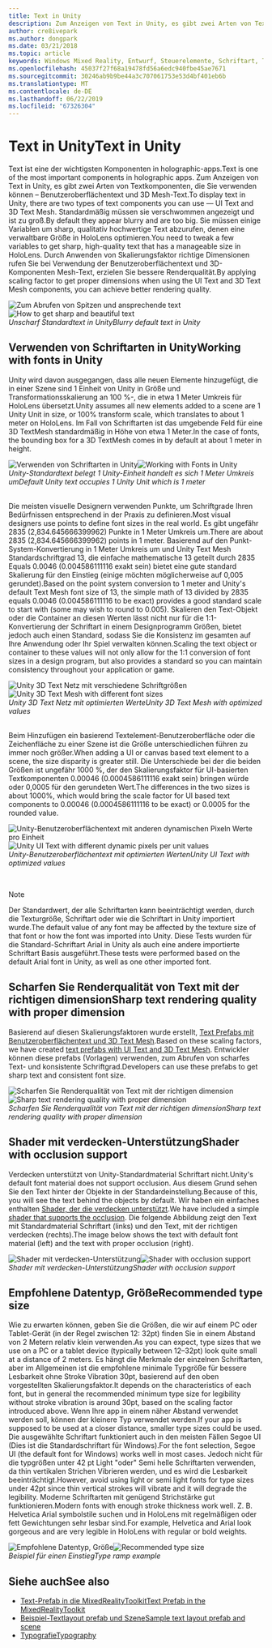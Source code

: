 ```yaml
---
title: Text in Unity
description: Zum Anzeigen von Text in Unity, es gibt zwei Arten von Textkomponenten, die Sie verwenden können – Benutzeroberflächentext und 3D Mesh-Text.
author: cre8ivepark
ms.author: dongpark
ms.date: 03/21/2018
ms.topic: article
keywords: Windows Mixed Reality, Entwurf, Steuerelemente, Schriftart, Typografie, Benutzeroberfläche, Ux
ms.openlocfilehash: 45037f27f68a19478fd56a6edc940fbe45ae7671
ms.sourcegitcommit: 30246ab9b9be44a3c707061753e53d4bf401eb6b
ms.translationtype: MT
ms.contentlocale: de-DE
ms.lasthandoff: 06/22/2019
ms.locfileid: "67326304"
---
```

# <a name="text-in-unity"></a><span data-ttu-id="d5c43-104">Text in Unity</span><span class="sxs-lookup"><span data-stu-id="d5c43-104">Text in Unity</span></span>

<span data-ttu-id="d5c43-105">Text ist eine der wichtigsten Komponenten in holographic-apps.</span><span class="sxs-lookup"><span data-stu-id="d5c43-105">Text is one of the most important components in holographic apps.</span></span> <span data-ttu-id="d5c43-106">Zum Anzeigen von Text in Unity, es gibt zwei Arten von Textkomponenten, die Sie verwenden können – Benutzeroberflächentext und 3D Mesh-Text.</span><span class="sxs-lookup"><span data-stu-id="d5c43-106">To display text in Unity, there are two types of text components you can use — UI Text and 3D Text Mesh.</span></span> <span data-ttu-id="d5c43-107">Standardmäßig müssen sie verschwommen angezeigt und ist zu groß.</span><span class="sxs-lookup"><span data-stu-id="d5c43-107">By default they appear blurry and are too big.</span></span> <span data-ttu-id="d5c43-108">Sie müssen einige Variablen um sharp, qualitativ hochwertige Text abzurufen, denen eine verwaltbare Größe in HoloLens optimieren.</span><span class="sxs-lookup"><span data-stu-id="d5c43-108">You need to tweak a few variables to get sharp, high-quality text that has a manageable size in HoloLens.</span></span> <span data-ttu-id="d5c43-109">Durch Anwenden von Skalierungsfaktor richtige Dimensionen rufen Sie bei Verwendung der Benutzeroberflächentext und 3D-Komponenten Mesh-Text, erzielen Sie bessere Renderqualität.</span><span class="sxs-lookup"><span data-stu-id="d5c43-109">By applying scaling factor to get proper dimensions when using the UI Text and 3D Text Mesh components, you can achieve better rendering quality.</span></span>

<span data-ttu-id="d5c43-110">![Zum Abrufen von Spitzen und ansprechende text](images/hug-text-02-640px.png)</span><span class="sxs-lookup"><span data-stu-id="d5c43-110">![How to get sharp and beautiful text](images/hug-text-02-640px.png)</span></span><br>
<span data-ttu-id="d5c43-111">*Unscharf Standardtext in Unity*</span><span class="sxs-lookup"><span data-stu-id="d5c43-111">*Blurry default text in Unity*</span></span>

## <a name="working-with-fonts-in-unity"></a><span data-ttu-id="d5c43-112">Verwenden von Schriftarten in Unity</span><span class="sxs-lookup"><span data-stu-id="d5c43-112">Working with fonts in Unity</span></span>

<span data-ttu-id="d5c43-113">Unity wird davon ausgegangen, dass alle neuen Elemente hinzugefügt, die in einer Szene sind 1 Einheit von Unity in Größe und Transformationsskalierung an 100 %-, die in etwa 1 Meter Umkreis für HoloLens übersetzt.</span><span class="sxs-lookup"><span data-stu-id="d5c43-113">Unity assumes all new elements added to a scene are 1 Unity Unit in size, or 100% transform scale, which translates to about 1 meter on HoloLens.</span></span> <span data-ttu-id="d5c43-114">Im Fall von Schriftarten ist das umgebende Feld für eine 3D TextMesh standardmäßig in Höhe von etwa 1 Meter.</span><span class="sxs-lookup"><span data-stu-id="d5c43-114">In the case of fonts, the bounding box for a 3D TextMesh comes in by default at about 1 meter in height.</span></span>

<span data-ttu-id="d5c43-115">![Verwenden von Schriftarten in Unity](images/640px-hug-text-03.png)</span><span class="sxs-lookup"><span data-stu-id="d5c43-115">![Working with Fonts in Unity](images/640px-hug-text-03.png)</span></span><br>
<span data-ttu-id="d5c43-116">*Unity-Standardtext belegt 1 Unity-Einheit handelt es sich 1 Meter Umkreis um*</span><span class="sxs-lookup"><span data-stu-id="d5c43-116">*Default Unity text occupies 1 Unity Unit which is 1 meter*</span></span>

<br>
<span data-ttu-id="d5c43-117">Die meisten visuelle Designern verwenden Punkte, um Schriftgrade Ihren Bedürfnissen entsprechend in der Praxis zu definieren.</span><span class="sxs-lookup"><span data-stu-id="d5c43-117">Most visual designers use points to define font sizes in the real world.</span></span> <span data-ttu-id="d5c43-118">Es gibt ungefähr 2835 (2,834.645666399962) Punkte in 1 Meter Umkreis um.</span><span class="sxs-lookup"><span data-stu-id="d5c43-118">There are about 2835 (2,834.645666399962) points in 1 meter.</span></span> <span data-ttu-id="d5c43-119">Basierend auf den Punkt-System-Konvertierung in 1 Meter Umkreis um und Unity Text Mesh Standardschriftgrad 13, die einfache mathematische 13 geteilt durch 2835 Equals 0.0046 (0.004586111116 exakt sein) bietet eine gute standard Skalierung für den Einstieg (einige möchten möglicherweise auf 0,005 gerundet).</span><span class="sxs-lookup"><span data-stu-id="d5c43-119">Based on the point system conversion to 1 meter and Unity's default Text Mesh font size of 13, the simple math of 13 divided by 2835 equals 0.0046 (0.004586111116 to be exact) provides a good standard scale to start with (some may wish to round to 0.005).</span></span> <span data-ttu-id="d5c43-120">Skalieren den Text-Objekt oder die Container an diesen Werten lässt nicht nur für die 1:1-Konvertierung der Schriftart in einem Designprogramm Größen, bietet jedoch auch einen Standard, sodass Sie die Konsistenz im gesamten auf Ihre Anwendung oder Ihr Spiel verwalten können.</span><span class="sxs-lookup"><span data-stu-id="d5c43-120">Scaling the text object or container to these values will not only allow for the 1:1 conversion of font sizes in a design program, but also provides a standard so you can maintain consistency throughout your application or game.</span></span>

<span data-ttu-id="d5c43-121">![Unity 3D Text Netz mit verschiedene Schriftgrößen](images/hug-text-05-1000px.png)</span><span class="sxs-lookup"><span data-stu-id="d5c43-121">![Unity 3D Text Mesh with different font sizes](images/hug-text-05-1000px.png)</span></span><br>
<span data-ttu-id="d5c43-122">*Unity 3D Text Netz mit optimierten Werte*</span><span class="sxs-lookup"><span data-stu-id="d5c43-122">*Unity 3D Text Mesh with optimized values*</span></span>

<br>
<span data-ttu-id="d5c43-123">Beim Hinzufügen ein basierend Textelement-Benutzeroberfläche oder die Zeichenfläche zu einer Szene ist die Größe unterschiedlichen führen zu immer noch größer.</span><span class="sxs-lookup"><span data-stu-id="d5c43-123">When adding a UI or canvas based text element to a scene, the size disparity is greater still.</span></span> <span data-ttu-id="d5c43-124">Die Unterschiede bei der die beiden Größen ist ungefähr 1000 %, der den Skalierungsfaktor für UI-basierten Textkomponenten 0.00046 (0.0004586111116 exakt sein) bringen würde oder 0,0005 für den gerundeten Wert.</span><span class="sxs-lookup"><span data-stu-id="d5c43-124">The differences in the two sizes is about 1000%, which would bring the scale factor for UI based text components to 0.00046 (0.0004586111116 to be exact) or 0.0005 for the rounded value.</span></span>

<span data-ttu-id="d5c43-125">![Unity-Benutzeroberflächentext mit anderen dynamischen Pixeln Werte pro Einheit](images/hug-text-04-1000px.png)</span><span class="sxs-lookup"><span data-stu-id="d5c43-125">![Unity UI Text with different dynamic pixels per unit values](images/hug-text-04-1000px.png)</span></span><br>
<span data-ttu-id="d5c43-126">*Unity-Benutzeroberflächentext mit optimierten Werten*</span><span class="sxs-lookup"><span data-stu-id="d5c43-126">*Unity UI Text with optimized values*</span></span>

<br>

>[!NOTE]
><span data-ttu-id="d5c43-127">Der Standardwert, der alle Schriftarten kann beeinträchtigt werden, durch die Texturgröße, Schriftart oder wie die Schriftart in Unity importiert wurde.</span><span class="sxs-lookup"><span data-stu-id="d5c43-127">The default value of any font may be affected by the texture size of that font or how the font was imported into Unity.</span></span> <span data-ttu-id="d5c43-128">Diese Tests wurden für die Standard-Schriftart Arial in Unity als auch eine andere importierte Schriftart Basis ausgeführt.</span><span class="sxs-lookup"><span data-stu-id="d5c43-128">These tests were performed based on the default Arial font in Unity, as well as one other imported font.</span></span>

## <a name="sharp-text-rendering-quality-with-proper-dimension"></a><span data-ttu-id="d5c43-129">Scharfen Sie Renderqualität von Text mit der richtigen dimension</span><span class="sxs-lookup"><span data-stu-id="d5c43-129">Sharp text rendering quality with proper dimension</span></span>

<span data-ttu-id="d5c43-130">Basierend auf diesen Skalierungsfaktoren wurde erstellt, [Text Prefabs mit Benutzeroberflächentext und 3D Text Mesh](https://github.com/microsoft/MixedRealityToolkit-Unity/tree/mrtk_development/Assets/MixedRealityToolkit.SDK/StandardAssets/Prefabs/Text).</span><span class="sxs-lookup"><span data-stu-id="d5c43-130">Based on these scaling factors, we have created [text prefabs with UI Text and 3D Text Mesh](https://github.com/microsoft/MixedRealityToolkit-Unity/tree/mrtk_development/Assets/MixedRealityToolkit.SDK/StandardAssets/Prefabs/Text).</span></span> <span data-ttu-id="d5c43-131">Entwickler können diese prefabs (Vorlagen) verwenden, zum Abrufen von scharfes Text- und konsistente Schriftgrad.</span><span class="sxs-lookup"><span data-stu-id="d5c43-131">Developers can use these prefabs to get sharp text and consistent font size.</span></span>

<span data-ttu-id="d5c43-132">![Scharfen Sie Renderqualität von Text mit der richtigen dimension](images/hug-text-06-1000px.png)</span><span class="sxs-lookup"><span data-stu-id="d5c43-132">![Sharp text rendering quality with proper dimension](images/hug-text-06-1000px.png)</span></span><br>
<span data-ttu-id="d5c43-133">*Scharfen Sie Renderqualität von Text mit der richtigen dimension*</span><span class="sxs-lookup"><span data-stu-id="d5c43-133">*Sharp text rendering quality with proper dimension*</span></span>

## <a name="shader-with-occlusion-support"></a><span data-ttu-id="d5c43-134">Shader mit verdecken-Unterstützung</span><span class="sxs-lookup"><span data-stu-id="d5c43-134">Shader with occlusion support</span></span>

<span data-ttu-id="d5c43-135">Verdecken unterstützt von Unity-Standardmaterial Schriftart nicht.</span><span class="sxs-lookup"><span data-stu-id="d5c43-135">Unity's default font material does not support occlusion.</span></span> <span data-ttu-id="d5c43-136">Aus diesem Grund sehen Sie den Text hinter der Objekte in der Standardeinstellung.</span><span class="sxs-lookup"><span data-stu-id="d5c43-136">Because of this, you will see the text behind the objects by default.</span></span> <span data-ttu-id="d5c43-137">Wir haben ein einfaches enthalten [Shader, der die verdecken unterstützt](https://github.com/Microsoft/MixedRealityToolkit-Unity/tree/htk_release/Assets/HoloToolkit/UX/Shaders).</span><span class="sxs-lookup"><span data-stu-id="d5c43-137">We have included a simple [shader that supports the occlusion](https://github.com/Microsoft/MixedRealityToolkit-Unity/tree/htk_release/Assets/HoloToolkit/UX/Shaders).</span></span> <span data-ttu-id="d5c43-138">Die folgende Abbildung zeigt den Text mit Standardmaterial Schriftart (links) und den Text, mit der richtigen verdecken (rechts).</span><span class="sxs-lookup"><span data-stu-id="d5c43-138">The image below shows the text with default font material (left) and the text with proper occlusion (right).</span></span>

<span data-ttu-id="d5c43-139">![Shader mit verdecken-Unterstützung](images/hug-text-07-1000px.png)</span><span class="sxs-lookup"><span data-stu-id="d5c43-139">![Shader with occlusion support](images/hug-text-07-1000px.png)</span></span><br>
<span data-ttu-id="d5c43-140">*Shader mit verdecken-Unterstützung*</span><span class="sxs-lookup"><span data-stu-id="d5c43-140">*Shader with occlusion support*</span></span>

## <a name="recommended-type-size"></a><span data-ttu-id="d5c43-141">Empfohlene Datentyp, Größe</span><span class="sxs-lookup"><span data-stu-id="d5c43-141">Recommended type size</span></span>

<span data-ttu-id="d5c43-142">Wie zu erwarten können, geben Sie die Größen, die wir auf einem PC oder Tablet-Gerät (in der Regel zwischen 12: 32pt) finden Sie in einem Abstand von 2 Metern relativ klein verwenden.</span><span class="sxs-lookup"><span data-stu-id="d5c43-142">As you can expect, type sizes that we use on a PC or a tablet device (typically between 12–32pt) look quite small at a distance of 2 meters.</span></span> <span data-ttu-id="d5c43-143">Es hängt die Merkmale der einzelnen Schriftarten, aber im Allgemeinen ist die empfohlene minimale Typgröße für bessere Lesbarkeit ohne Stroke Vibration 30pt, basierend auf den oben vorgestellten Skalierungsfaktor.</span><span class="sxs-lookup"><span data-stu-id="d5c43-143">It depends on the characteristics of each font, but in general the recommended minimum type size for legibility without stroke vibration is around 30pt, based on the scaling factor introduced above.</span></span> <span data-ttu-id="d5c43-144">Wenn Ihre app in einem näher Abstand verwendet werden soll, können der kleinere Typ verwendet werden.</span><span class="sxs-lookup"><span data-stu-id="d5c43-144">If your app is supposed to be used at a closer distance, smaller type sizes could be used.</span></span> <span data-ttu-id="d5c43-145">Die ausgewählte Schriftart funktioniert auch in den meisten Fällen Segoe UI (Dies ist die Standardschriftart für Windows).</span><span class="sxs-lookup"><span data-stu-id="d5c43-145">For the font selection, Segoe UI (the default font for Windows) works well in most cases.</span></span> <span data-ttu-id="d5c43-146">Jedoch nicht für die typgrößen unter 42 pt Light "oder" Semi helle Schriftarten verwenden, da thin vertikalen Strichen Vibrieren werden, und es wird die Lesbarkeit beeinträchtigt.</span><span class="sxs-lookup"><span data-stu-id="d5c43-146">However, avoid using light or semi light fonts for type sizes under 42pt since thin vertical strokes will vibrate and it will degrade the legibility.</span></span> <span data-ttu-id="d5c43-147">Moderne Schriftarten mit genügend Strichstärke gut funktionieren.</span><span class="sxs-lookup"><span data-stu-id="d5c43-147">Modern fonts with enough stroke thickness work well.</span></span> <span data-ttu-id="d5c43-148">Z. B. Helvetica Arial symbolstile suchen und in HoloLens mit regelmäßigen oder fett Gewichtungen sehr lesbar sind.</span><span class="sxs-lookup"><span data-stu-id="d5c43-148">For example, Helvetica and Arial look gorgeous and are very legible in HoloLens with regular or bold weights.</span></span>

<span data-ttu-id="d5c43-149">![Empfohlene Datentyp, Größe](images/hug-text-08-1000px.png)</span><span class="sxs-lookup"><span data-stu-id="d5c43-149">![Recommended type size](images/hug-text-08-1000px.png)</span></span><br>
<span data-ttu-id="d5c43-150">*Beispiel für einen Einstieg*</span><span class="sxs-lookup"><span data-stu-id="d5c43-150">*Type ramp example*</span></span>

## <a name="see-also"></a><span data-ttu-id="d5c43-151">Siehe auch</span><span class="sxs-lookup"><span data-stu-id="d5c43-151">See also</span></span>

* [<span data-ttu-id="d5c43-152">Text-Prefab in die MixedRealityToolkit</span><span class="sxs-lookup"><span data-stu-id="d5c43-152">Text Prefab in the MixedRealityToolkit</span></span>](https://github.com/Microsoft/MixedRealityToolkit-Unity/tree/htk_release/Assets/HoloToolkit/UX/Prefabs)
* [<span data-ttu-id="d5c43-153">Beispiel-Textlayout prefab und Szene</span><span class="sxs-lookup"><span data-stu-id="d5c43-153">Sample text layout prefab and scene</span></span>](https://github.com/Microsoft/MixedRealityToolkit-Unity/tree/htk_release/Assets/HoloToolkit-Examples/UX/Scenes)
* [<span data-ttu-id="d5c43-154">Typografie</span><span class="sxs-lookup"><span data-stu-id="d5c43-154">Typography</span></span>](typography.md)

 
